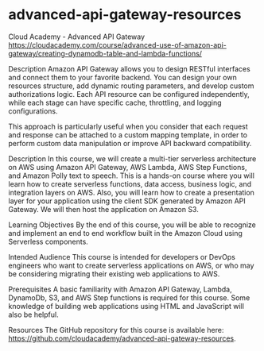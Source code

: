 # advanced-api-gateway-resources
Cloud Academy - Advanced API Gateway
https://cloudacademy.com/course/advanced-use-of-amazon-api-gateway/creating-dynamodb-table-and-lambda-functions/

Description
Amazon API Gateway allows you to design RESTful interfaces and connect them to your favorite backend. You can design your own resources structure, add dynamic routing parameters, and develop custom authorizations logic. Each API resource can be configured independently, while each stage can have specific cache, throttling, and logging configurations.

This approach is particularly useful when you consider that each request and response can be attached to a custom mapping template, in order to perform custom data manipulation or improve API backward compatibility.

Description
In this course, we will create a multi-tier serverless architecture on AWS using Amazon API Gateway, AWS Lambda, AWS Step Functions, and Amazon Polly text to speech. This is a hands-on course where you will learn how to create serverless functions, data access, business logic, and integration layers on AWS. Also, you will learn how to create a presentation layer for your application using the client SDK generated by Amazon API Gateway. We will then host the application on Amazon S3.

Learning Objectives
By the end of this course, you will be able to recognize and implement an end to end workflow built in the Amazon Cloud using Serverless components.

Intended Audience
This course is intended for developers or DevOps engineers who want to create serverless applications on AWS, or who may be considering migrating their existing web applications to AWS.

Prerequisites
A basic familiarity with Amazon API Gateway, Lambda, DynamoDb, S3, and AWS Step functions is required for this course. Some knowledge of building web applications using HTML and JavaScript will also be helpful.

Resources
The GitHub repository for this course is available here: https://github.com/cloudacademy/advanced-api-gateway-resources.
